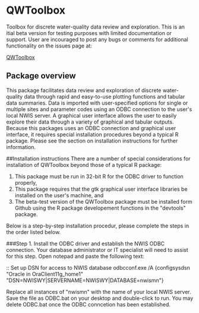 QWToolbox
===

Toolbox for discrete water-quality data review and exploration. 
This is an itial beta version for testing purposes with limited documentation or support.
User are incouraged to post any bugs or comments for additional functionality on the issues page at:

[QWToolbox](https://github.com/USGS-R/QWToolbox/issues)

## Package overview
This package facilitates data review and exploration of discrete water-quality data 
through rapid and easy-to-use plotting functions and tabular data summaries.
Data is imported with user-specified options for single or multiple sites and parameter codes using
an ODBC connection to the user's local NWIS server. A graphical user interface allows the user to easily 
explore their data through a variety of graphical and tabular outputs. Because this packages uses an ODBC
connection and graphical user interface, it requires special installation procedures beyond a typical R package.
Please see the section on installation instructions for further information.

##Installation instructions
There are a number of special considerations for installation of QWToolbox beyond those of a typical R package:
1) This package must be run in 32-bit R for the ODBC driver to function properly,
2) This package requires that the gtk graphical user interface libraries be installed on the user's machine, and
3) The beta-test version of the QWToolbox package must be installed form Github using the R package developement functions in the "devtools" package.

Below is a step-by-step installation procedur, please complete the steps in the order listed below.

###Step 1. Install the ODBC driver and establish the NWIS ODBC connection. Your database administrator or IT specialist  will need to assist for this step. Open notepad and paste the following text:

:: Set up DSN for access to NWIS database
odbcconf.exe /A {configsysdsn "Oracle in OraClient11g_home1" "DSN=NWISWY|SERVERNAME=NWISWY|DATABASE=nwismn"}

Replace all instances of "nwismn" with the name of your local NWIS server. Save the file as ODBC.bat on your desktop and double-click to run. You may delete ODBC.bat once the ODBC conncetion has been established.

